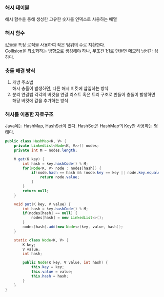 ### 해시 테이블
해시 함수을 통해 생성한 고유한 숫자를 인덱스로 사용하는 배열

### 해시 함수
값들을 특정 로직을 사용하여 작은 범위의 수로 치환한다.   
Collision을 최소화하는 방향으로 생성해야 하나, 무조건 1:1로 만들면 메모리 낭비가 심하다.

### 충돌 해결 방식
1. 개방 주소법   
해시 충돌이 발생하면, 다른 해시 버킷에 삽입하는 방식
2. 분리 연결법
각각의 버킷을 연결 리스트 혹은 트리 구조로 만들어 충돌이 발생하면 해당 버킷에 값을 추가하는 방식

### 해시를 이용한 자료구조
Java에는 HashMap, HashSet이 있다. HashSet은 HashMap의 Key만 사용하는 형태다.

```java
public class HashMap<K, V> {
    private LinkedList<Node<K, V>>[] nodes;
    private int M = nodes.length;

    V get(K key) {
        int hash = key.hashCode() % M;
        for(Node<K, V> node : nodes[hash]) {
            if(node.hash == hash && (node.key == key || node.key.equals(key))) {
                return node.value;
            }
        }
        return null;
    }

    void put(K key, V value) {
        int hash = key.hashCode() % M;
        if(nodes[hash] == null) {
            nodes[hash] = new LinkedList<>();
        }
        nodes[hash].add(new Node<>(key, value, hash));
    }

    static class Node<K, V> {
        K key;
        V value;
        int hash;

        public Node(K key, V value, int hash) {
            this.key = key;
            this.value = value;
            this.hash = hash;
        }
    }
}

```
